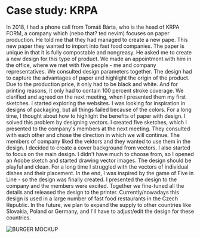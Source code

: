 <h1>Case study: KRPA</h1>
In 2018, I had a phone call from Tomáš Bárta, who is the head of KRPA FORM, a company which (nebo that? ted nevim) focuses on paper production. He told me that they had managed to create a new pape. This new paper they wanted to import into fast food companies. The paper is unique in that it is fully compostable and nongreasy. He asked me to create a new design for this type of product. We made an appointment with him in the office, where we met with five people - me and company representatives.
We consulted design parameters together. The design had to capture the advantages of paper and highlight the origin of the product. Due to the production price, it only had to be black and white. And for printing reasons, it only had to contain 100 percent stroke coverage. We clarified and agreed on the next meeting, when I presented them my first sketches.
I started exploring the websites. I was looking for inspiration in designs of packaging, but all things failed because of the colors. For a long time, I thought about how to highlight the benefits of paper with design. I solved this problem by designing vectors. I created five sketches, which I presented to the company's members at the next meeting. They consulted with each other and chose the direction in which we will continue.
The members of company liked the vektors and they wanted to use them in the design. I decided to create a cover background from vectors. I also started to focus on the main design. I didn't have much to choose from, so I opened an Adobe sketch and started drawing vector images.
The design should be playful and clean. For a long time I struggled with the vectors of individual dishes and their placement. In the end, I was inspired by the game of Five in Line - so the design was finally created. I presented the design to the company and the members were excited. Together we fine-tuned all the details and released the design to the printer.
Currently/nowadays this design is used in a large number of fast food restaurants in the Czech Republic. In the future, we plan to expand the supply to other countries like Slovakia, Poland or Germany, and I'll have to adjust/edit the design for these countries.

![BURGER MOCKUP](https://user-images.githubusercontent.com/73166204/106288456-5ea57080-6248-11eb-9d10-c11cac16b117.jpg)
